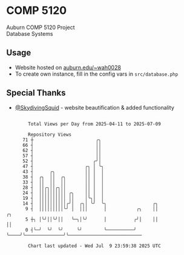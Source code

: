 # COMP 5120
Auburn COMP 5120 Project  
Database Systems

## Usage
- Website hosted on [auburn.edu/~wah0028](https://webhome.auburn.edu/~wah0028/)
- To create own instance, fill in the config vars in `src/database.php`

## Special Thanks
- [@SkydivingSquid](https://github.com/SkydivingSquid) - website beautification & added functionality

```

        Total Views per Day from 2025-04-11 to 2025-07-09

        Repository Views
      71 ┼                       ╭╮
      66 ┤                       ││
      62 ┤                       ││
      57 ┤                       ││
      52 ┤                      ╭╯│
      47 ┤                   ╭╮ │ ╰╮
      43 ┤      ╭╮           ││ │  │
      38 ┤  ╭╮  ││  ╭╮       ││ │  │
      33 ┤  ││  ││  ││       ││ │  │
      28 ┤  ││╭╮││╭╮││       ││ │  │
      24 ┤  ││││││││││ ╭╮    ││ │  │
      19 ┤  ││││││││││ ││    │╰╮│  │
      14 ┤  ││││││││││╭╯│  ╭╮│ ╰╯  ╰╮                 ╭╮
       9 ┤  │││││││││╰╯ │  │││      │           ╭╮    ││              ╭╮
       5 ┼╮ │╰╯││╰╯││   ╰─╮│╰╯      │          ╭╯│    ││              ││
       0 ┤╰─╯  ╰╯  ╰╯     ╰╯        ╰──────────╯ ╰────╯╰──────────────╯╰───────────────────────────

        Chart last updated - Wed Jul  9 23:59:38 2025 UTC
        
```
